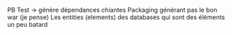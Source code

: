PB
Test -> génère dépendances chiantes
Packaging générant pas le bon war (je pense)
Les entities (elements) des databases qui sont des éléments un peu batard

